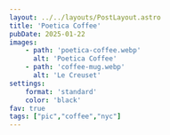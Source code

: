```yaml
---
layout: ../../layouts/PostLayout.astro
title: 'Poetica Coffee'
pubDate: 2025-01-22
images:
    - path: 'poetica-coffee.webp'
      alt: 'Poetica Coffee'
    - path: 'coffee-mug.webp'
      alt: 'Le Creuset'
settings:
    format: 'standard'
    color: 'black'
fav: true
tags: ["pic","coffee","nyc"]
---
```

